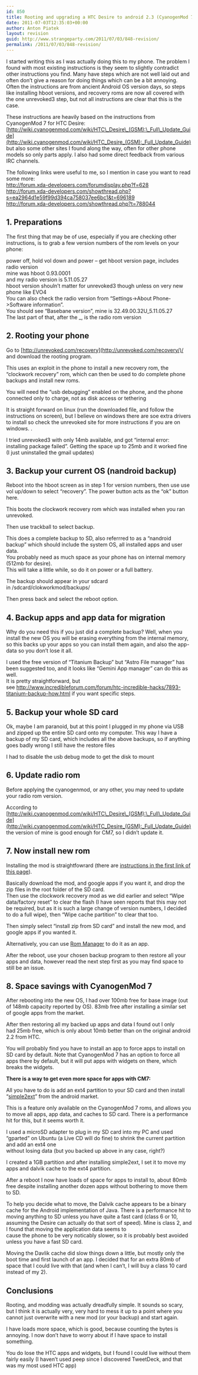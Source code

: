```yaml
---
id: 850
title: Rooting and upgrading a HTC Desire to android 2.3 (CyanogenMod 7)
date: 2011-07-03T12:35:03+00:00
author: Anton Piatek
layout: revision
guid: http://www.strangeparty.com/2011/07/03/848-revision/
permalink: /2011/07/03/848-revision/
---
```

I started writing this as I was actually doing this to my phone. The problem I found with most existing instructions is they seem to slightly contradict other instructions you find. Many have steps which are not well laid out and often don&#8217;t give a reason for doing things which can be a bit annoying. Often the instructions are from ancient Android OS version days, so steps like installing hboot versions, and recovery roms are now all covered with the one unrevoked3 step, but not all instructions are clear that this is the case.

These instructions are heavily based on the instructions from CyanogenMod 7 for HTC Desire: [http://wiki.cyanogenmod.com/wiki/HTC\_Desire\_(GSM):\_Full\_Update_Guide](http://wiki.cyanogenmod.com/wiki/HTC_Desire_(GSM):_Full_Update_Guide) but also some other sites I found along the way, often for other phone models so only parts apply. I also had some direct feedback from various IRC channels.

The following links were useful to me, so I mention in case you want to read some more:  
<http://forum.xda-developers.com/forumdisplay.php?f=628>  
<http://forum.xda-developers.com/showthread.php?s=ea2964d1e59f99d394ca758037ee6bc1&t=696189>  
<http://forum.xda-developers.com/showthread.php?t=788044>

## 1. Preparations

The first thing that may be of use, especially if you are checking other instructions, is to grab a few version numbers of the rom levels on your phone:

power off, hold vol down and power &#8211; get hboot version page, includes radio version  
mine was hboot 0.93.0001  
and my radio version is 5.11.05.27  
hboot version shouln&#8217;t matter for unrevoked3 though unless on very new phone like EVO4  
You can also check the radio version from &#8220;Settings->About Phone->Software information&#8221;.  
You should see &#8220;Basebane version&#8221;, mine is 32.49.00.32U_5.11.05.27  
The last part of that, after the _, is the radio rom version

## 2. Rooting your phone

Go to [http://unrevoked.com/recovery](http://unrevoked.com/recovery/)/ and download the rooting program.

This uses an exploit in the phone to install a new recovery rom, the &#8220;clockwork recovery&#8221; rom, which can then be used to do complete phone backups and install new roms.

You will need the &#8220;usb debugging&#8221; enabled on the phone, and the phone connected only to charge, not as disk access or tethering

It is straight forward on linux (run the downloaded file, and follow the instructions on screen), but I believe on windows there are soe extra drivers to install so check the unrevoked site for more instructions if you are on windows. .

I tried unrevoked3 with only 14mb available, and got &#8220;internal error: installing package failed&#8221;. Getting the space up to 25mb and it worked fine (I just uninstalled the gmail updates)

## 3. Backup your current OS (nandroid backup)

Reboot into the hboot screen as in step 1 for version numbers, then use use vol up/down to select &#8220;recovery&#8221;. The power button acts as the &#8220;ok&#8221; button here.

This boots the clockwork recovery rom which was installed when you ran unrevoked.

Then use trackball to select backup.

This does a complete backup to SD, also referrred to as a &#8220;nandroid backup&#8221; which should include the system OS, all installed apps and user data.  
You probably need as much space as your phone has on internal memory (512mb for desire).  
This will take a little while, so do it on power or a full battery.

The backup should appear in your sdcard in /sdcard/clokworkmod/backups/

Then press back and select the reboot option.

## 4. Backup apps and app data for migration

Why do you need this if you just did a complete backup? Well, when you install the new OS you will be erasing everything from the internal memory, so this backs up your apps so you can install them again, and also the app-data so you don&#8217;t lose it all.

I used the free version of &#8220;Titanium Backup&#8221; but &#8220;Astro File manager&#8221; has been suggested too, and it looks like &#8220;Gemini App manager&#8221; can do this as well.  
It is pretty straightforward, but see <http://www.incredibleforum.com/forum/htc-incredible-hacks/7893-titanium-backup-how.html> if you want specific steps.

## 5. Backup your whole SD card

Ok, maybe I am paranoid, but at this point I plugged in my phone via USB and zipped up the entire SD card onto my computer. This way I have a backup of my SD card, which includes all the above backups, so if anything goes badly wrong I still have the restore files

I had to disable the usb debug mode to get the disk to mount

## 6. Update radio rom

Before applying the cyanogenmod, or any other, you may need to update your radio rom version.

According to [http://wiki.cyanogenmod.com/wiki/HTC\_Desire\_(GSM):\_Full\_Update_Guide](http://wiki.cyanogenmod.com/wiki/HTC_Desire_(GSM):_Full_Update_Guide) the version of mine is good enough for CM7, so I didn&#8217;t update it.

## 7. Now install new rom

Installing the mod is straightfowrard (there are [instructions in the first link of this page](http://wiki.cyanogenmod.com/wiki/HTC_Desire_(GSM):_Full_Update_Guide)).

Basically download the mod, and google apps if you want it, and drop the zip files in the root folder of the SD card.  
Then use the clockwork recovery mod as we did earlier and select &#8220;Wipe data/factory reset&#8221; to clear the flash (I have seen reports that this may not be required, but as it is such a large change of version numbers, I decided to do a full wipe), then &#8220;Wipe cache partition&#8221; to clear that too.

Then simply select &#8220;install zip from SD card&#8221; and install the new mod, and google apps if you wanted it.

Alternatively, you can use [Rom Manager](https://market.android.com/details?id=com.koushikdutta.rommanager) to do it as an app.

After the reboot, use your chosen backup program to then restore all your apps and data, however read the next step first as you may find space to still be an issue.

## 8. Space savings with CyanogenMod 7

After rebooting into the new OS, I had over 100mb free for base image (out of 148mb capacity reported by OS). 83mb free after installing a similar set of google apps from the market.

After then restoring all my backed up apps and data I found out I only had 25mb free, which is only about 10mb better than on the original android 2.2 from HTC.

You will probably find you have to install an app to force apps to install on SD card by default. Note that CyanogenMod 7 has an option to force all apps there by default, but it will put apps with widgets on there, which breaks the widgets.

**There is a way to get even more space for apps with CM7:**

All you have to do is add an ext4 partition to your SD card and then install &#8220;[simple2ext](https://market.android.com/details?id=ru.krikun.s2e)&#8221; from the android market.

This is a feature only available on the CyanogenMod 7 roms, and allows you to move all apps, app data, and caches to SD card. There is a performance hit for this, but it seems worth it.

I used a microSD adapter to plug in my SD card into my PC and used &#8220;gparted&#8221; on Ubuntu (a Live CD will do fine) to shrink the current partition and add an ext4 one  
without losing data (but you backed up above in any case, right?)

I created a 1GB partition and after installing simple2ext, I set it to move my apps and dalvik cache to the ext4 partition.

After a reboot I now have loads of space for apps to install to, about 80mb free despite installing another dozen apps without bothering to move them to SD.

To help you decide what to move, the Dalvik cache appears to be a binary cache for the Android implementation of Java. There is a performance hit to moving anything to SD unless you have quite a fast card (class 6 or 10, assuming the Desire can actually do that sort of speed). Mine is class 2, and I found that moving the application data seems to  
cause the phone to be very noticably slower, so it is probably best avoided unless you have a fast SD card.

Moving the Davlik cache did slow things down a little, but mostly only the boot time and first launch of an app. I decided that for an extra 80mb of space that I could live with that (and when I can&#8217;t, I will buy a class 10 card instead of my 2).

## Conclusions

Rooting, and modding was actually dreadfully simple. It sounds so scary, but I think it is actually very, very hard to mess it up to a point where you cannot just overwrite with a new mod (or your backup) and start again.

I have loads more space, which is good, because counting the bytes is annoying. I now don&#8217;t have to worry about if I have space to install something.

You do lose the HTC apps and widgets, but I found I could live without them fairly easily (I haven&#8217;t used peep since I discovered TweetDeck, and that was my most used HTC app)